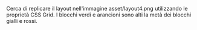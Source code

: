 Cerca di replicare il layout nell'immagine asset/layout4.png utilizzando le proprietà CSS Grid. I blocchi verdi e arancioni sono alti la metà dei blocchi gialli e rossi.

